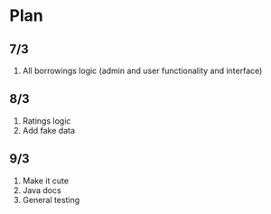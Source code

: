 # Plan

## 7/3

1. All borrowings logic (admin and user functionality and interface)

## 8/3

1. Ratings logic
2. Add fake data

## 9/3

1. Make it cute
2. Java docs
3. General testing 